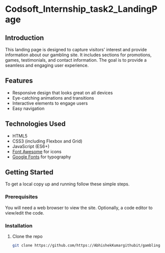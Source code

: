 # Codsoft_Internship_task2_LandingPage
## Introduction

This landing page is designed to capture visitors' interest and provide information about our gambling site. It includes sections for promotions, games, testimonials, and contact information. The goal is to provide a seamless and engaging user experience.

## Features

- Responsive design that looks great on all devices
- Eye-catching animations and transitions
- Interactive elements to engage users
- Easy navigation

## Technologies Used

- HTML5
- CSS3 (including Flexbox and Grid)
- JavaScript (ES6+)
- [Font Awesome](https://fontawesome.com/) for icons
- [Google Fonts](https://fonts.google.com/) for typography

## Getting Started

To get a local copy up and running follow these simple steps.

### Prerequisites

You will need a web browser to view the site. Optionally, a code editor to view/edit the code.

### Installation

1. Clone the repo
   ```sh
   git clone https://github.com/https://AbhishekKumargithubit/gambling-site-landing-page.git
